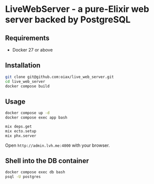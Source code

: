 # LiveWebServer - a pure-Elixir web server backed by PostgreSQL

## Requirements

- Docker 27 or above

## Installation

```bash
git clone git@github.com:oiax/live_web_server.git
cd live_web_server
docker compose build
```

## Usage

```bash
docker compose up -d
docker compose exec app bash
```

```bash
mix deps.get
mix ecto.setup
mix phx.server
```

Open `http://admin.lvh.me:4000` with your browser.

## Shell into the DB container

```bash
docker compose exec db bash
psql -U postgres
```
